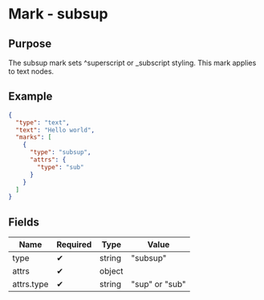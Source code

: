 # Mark - subsup

## Purpose

The subsup mark sets ^superscript or _subscript styling. This mark applies to text nodes.

## Example

```json
{
  "type": "text",
  "text": "Hello world",
  "marks": [
    {
      "type": "subsup",
      "attrs": {
        "type": "sub"
      }
    }
  ]
}
```

## Fields

| Name | Required | Type | Value |
| --- | --- | --- | --- |
| type | ✔ | string | "subsup" |
| attrs | ✔ | object | |
| attrs.type | ✔ | string | "sup" or "sub" |
